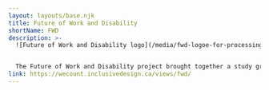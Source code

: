 ```yaml
---
layout: layouts/base.njk
title: Future of Work and Disability
shortName: FWD
description: >-
  ![Future of Work and Disability logo](/media/fwd-logoe-for-processing-4x.png)


  The Future of Work and Disability project brought together a study group of fifteen people, many with lived experience of disabilities, with researchers, artificial intelligence (AI) experts, data scientists, employment organizations and others engaged in the data ecosystem. The goal of the group was to understand and examine intersecting topics of AI, automation, standards and employment as they mainly relate to persons with disabilities.
link: https://wecount.inclusivedesign.ca/views/fwd/
---
```

